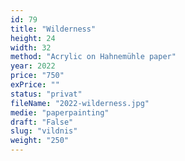 ```yaml
---
id: 79
title: "Wilderness"
height: 24
width: 32
method: "Acrylic on Hahnemühle paper"
year: 2022
price: "750"
exPrice: ""
status: "privat"
fileName: "2022-wilderness.jpg"
medie: "paperpainting"
draft: "False"
slug: "vildnis"
weight: "250"
---
```

